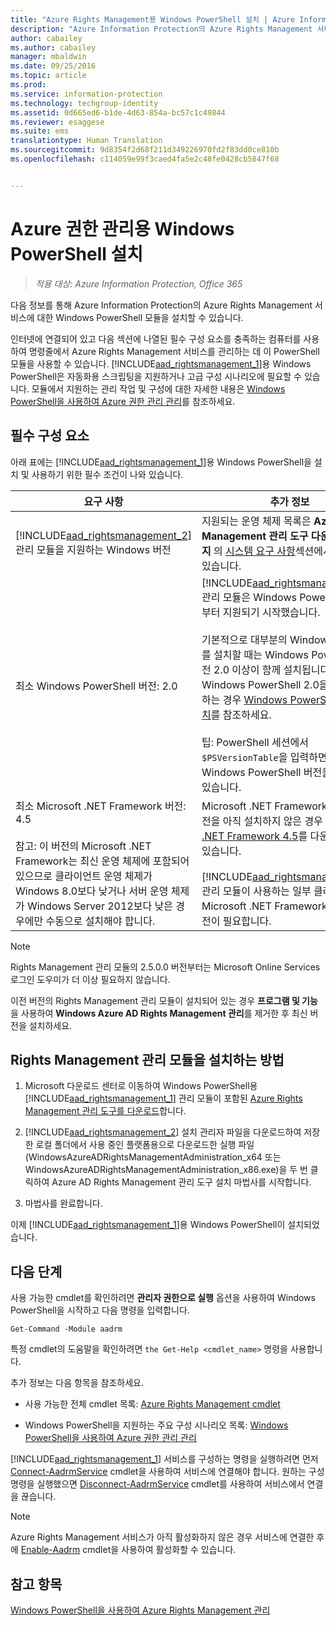```yaml
---
title: "Azure Rights Management용 Windows PowerShell 설치 | Azure Information Protection"
description: "Azure Information Protection의 Azure Rights Management 서비스용 Windows PowerShell 설치 지침 이 모듈의 이름은 AADRM입니다."
author: cabailey
ms.author: cabailey
manager: mbaldwin
ms.date: 09/25/2016
ms.topic: article
ms.prod: 
ms.service: information-protection
ms.technology: techgroup-identity
ms.assetid: 0d665ed6-b1de-4d63-854a-bc57c1c49844
ms.reviewer: esaggese
ms.suite: ems
translationtype: Human Translation
ms.sourcegitcommit: 9d8354f2d68f211d349226970fd2f83dd0ce810b
ms.openlocfilehash: c114059e99f3caed4fa5e2c48fe0428cb5847f68


---
```


# <a name="installing-windows-powershell-for-azure-rights-management"></a>Azure 권한 관리용 Windows PowerShell 설치

>*적용 대상: Azure Information Protection, Office 365*

다음 정보를 통해 Azure Information Protection의 Azure Rights Management 서비스에 대한 Windows PowerShell 모듈을 설치할 수 있습니다.

인터넷에 연결되어 있고 다음 섹션에 나열된 필수 구성 요소를 충족하는 컴퓨터를 사용하여 명령줄에서 Azure Rights Management 서비스를 관리하는 데 이 PowerShell 모듈을 사용할 수 있습니다. [!INCLUDE[aad_rightsmanagement_1](../includes/aad_rightsmanagement_1_md.md)]용 Windows PowerShell은 자동화용 스크립팅을 지원하거나 고급 구성 시나리오에 필요할 수 있습니다. 모듈에서 지원하는 관리 작업 및 구성에 대한 자세한 내용은 [Windows PowerShell을 사용하여 Azure 권한 관리 관리](administer-powershell.md)를 참조하세요.

## <a name="prerequisites"></a>필수 구성 요소
아래 표에는 [!INCLUDE[aad_rightsmanagement_1](../includes/aad_rightsmanagement_1_md.md)]용 Windows PowerShell을 설치 및 사용하기 위한 필수 조건이 나와 있습니다.

|요구 사항|추가 정보|
|---------------|--------------------|
|[!INCLUDE[aad_rightsmanagement_2](../includes/aad_rightsmanagement_2_md.md)] 관리 모듈을 지원하는 Windows 버전|지원되는 운영 체제 목록은 **Azure Rights Management 관리 도구 다운로드 페이지** 의 [시스템 요구 사항](http://go.microsoft.com/fwlink/?LinkId=257721)섹션에서 확인할 수 있습니다.|
|최소 Windows PowerShell 버전: 2.0|[!INCLUDE[aad_rightsmanagement_2](../includes/aad_rightsmanagement_2_md.md)] 관리 모듈은 Windows PowerShell 2.0부터 지원되기 시작했습니다.<br /><br />기본적으로 대부분의 Windows 운영 체제를 설치할 때는 Windows PowerShell 버전 2.0 이상이 함께 설치됩니다. Windows PowerShell 2.0을 설치해야 하는 경우 [Windows PowerShell 2.0 설치](http://msdn.microsoft.com/library/ff637750.aspx)를 참조하세요.<br /><br />팁: PowerShell 세션에서 `$PSVersionTable`을 입력하면 실행 중인 Windows PowerShell 버전을 확인할 수 있습니다.|
|최소 Microsoft .NET Framework 버전: 4.5<br /><br />참고: 이 버전의 Microsoft .NET Framework는 최신 운영 체제에 포함되어 있으므로 클라이언트 운영 체제가 Windows 8.0보다 낮거나 서버 운영 체제가 Windows Server 2012보다 낮은 경우에만 수동으로 설치해야 합니다.|Microsoft .NET Framework의 최소 버전을 아직 설치하지 않은 경우 [Microsoft .NET Framework 4.5](http://www.microsoft.com/download/details.aspx?id=30653)를 다운로드할 수 있습니다.<br /><br />[!INCLUDE[aad_rightsmanagement_2](../includes/aad_rightsmanagement_2_md.md)] 관리 모듈이 사용하는 일부 클래스에는 이 Microsoft .NET Framework의 최소 버전이 필요합니다.|

> [!NOTE]
> Rights Management 관리 모듈의 2.5.0.0 버전부터는 Microsoft Online Services 로그인 도우미가 더 이상 필요하지 않습니다.
> 
> 이전 버전의 Rights Management 관리 모듈이 설치되어 있는 경우 **프로그램 및 기능**을 사용하여 **Windows Azure AD Rights Management 관리**를 제거한 후 최신 버전을 설치하세요.


## <a name="how-to-install-the-rights-management-administration-module"></a>Rights Management 관리 모듈을 설치하는 방법

1.  Microsoft 다운로드 센터로 이동하여 Windows PowerShell용 [!INCLUDE[aad_rightsmanagement_1](../includes/aad_rightsmanagement_1_md.md)] 관리 모듈이 포함된 [Azure Rights Management 관리 도구를 다운로드](https://go.microsoft.com/fwlink/?LinkId=257721)합니다.

2.  [!INCLUDE[aad_rightsmanagement_2](../includes/aad_rightsmanagement_2_md.md)] 설치 관리자 파일을 다운로드하여 저장한 로컬 폴더에서 사용 중인 플랫폼용으로 다운로드한 실행 파일(WindowsAzureADRightsManagementAdministration_x64 또는 WindowsAzureADRightsManagementAdministration_x86.exe)을 두 번 클릭하여 Azure AD Rights Management 관리 도구 설치 마법사를 시작합니다.

3.  마법사를 완료합니다.

이제 [!INCLUDE[aad_rightsmanagement_1](../includes/aad_rightsmanagement_1_md.md)]용 Windows PowerShell이 설치되었습니다.

## <a name="next-steps"></a>다음 단계
사용 가능한 cmdlet를 확인하려면 **관리자 권한으로 실행** 옵션을 사용하여 Windows PowerShell을 시작하고 다음 명령을 입력합니다.

```
Get-Command -Module aadrm
```
특정 cmdlet의 도움말을 확인하려면 `the Get-Help <cmdlet_name>` 명령을 사용합니다.

추가 정보는 다음 항목을 참조하세요.

-   사용 가능한 전체 cmdlet 목록: [Azure Rights Management cmdlet](https://msdn.microsoft.com/library/windowsazure/dn629398.aspx)

-   Windows PowerShell을 지원하는 주요 구성 시나리오 목록: [Windows PowerShell을 사용하여 Azure 권한 관리 관리](administer-powershell.md)

[!INCLUDE[aad_rightsmanagement_1](../includes/aad_rightsmanagement_1_md.md)] 서비스를 구성하는 명령을 실행하려면 먼저 [Connect-AadrmService](https://msdn.microsoft.com/library/windowsazure/dn629415.aspx) cmdlet을 사용하여 서비스에 연결해야 합니다. 원하는 구성 명령을 실행했으면 [Disconnect-AadrmService](https://msdn.microsoft.com/library/windowsazure/dn629416.aspx) cmdlet를 사용하여 서비스에서 연결을 끊습니다.

> [!NOTE]
> Azure Rights Management 서비스가 아직 활성화하지 않은 경우 서비스에 연결한 후에 [Enable-Aadrm](https://msdn.microsoft.com/library/windowsazure/dn629412.aspx) cmdlet을 사용하여 활성화할 수 있습니다.

## <a name="see-also"></a>참고 항목
[Windows PowerShell을 사용하여 Azure Rights Management 관리](administer-powershell.md)



<!--HONumber=Nov16_HO2-->


